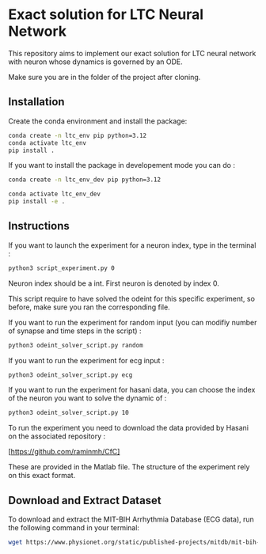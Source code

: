# Exact solution for LTC Neural Network

This repository aims to implement our exact solution for LTC neural network with neuron whose dynamics is governed by an ODE.

Make sure you are in the folder of the project after cloning.

## Installation

Create the conda environment and install the package:

```bash
conda create -n ltc_env pip python=3.12
conda activate ltc_env
pip install .
```

If you want to install the package in  developement mode you can do : 

```bash
conda create -n ltc_env_dev pip python=3.12

conda activate ltc_env_dev
pip install -e .
```

## Instructions 

If you want to launch the experiment for a neuron index, type in the terminal : 


```bash
python3 script_experiment.py 0
```

Neuron index should be a int. First neuron is denoted by index 0.

This script require to have solved the odeint for this specific experiment, so before, make sure you ran the corresponding file. 

If you want to run the experiment for random input (you can modifiy number of synapse and time steps in the script) :

```bash
python3 odeint_solver_script.py random 
```

If you want to run the experiment for ecg input :

```bash
python3 odeint_solver_script.py ecg 
```

If you want to run the experiment for hasani data, you can choose the index of the neuron you want to solve the dynamic of :

```bash
python3 odeint_solver_script.py 10
```
To run the experiment you need to download the data provided by Hasani on the associated repository : 

[https://github.com/raminmh/CfC]


These are provided in the Matlab file. The structure of the experiment rely on this exact format.

## Download and Extract Dataset

To download and extract the MIT-BIH Arrhythmia Database (ECG data), run the following command in your terminal:

```bash
wget https://www.physionet.org/static/published-projects/mitdb/mit-bih-arrhythmia-database-1.0.0.zip && unzip mit-bih-arrhythmia-database-1.0.0.zip && rm mit-bih-arrhythmia-database-1.0.0.zip
